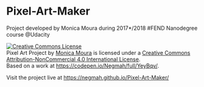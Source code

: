 # Pixel-Art-Maker

Project developed by Monica Moura during 2017*/2018 #FEND Nanodegree course @Udacity

<a rel="license" href="http://creativecommons.org/licenses/by-nc/4.0/"><img alt="Creative Commons License" style="border-width:0" src="https://i.creativecommons.org/l/by-nc/4.0/88x31.png" /></a><br /><span xmlns:dct="http://purl.org/dc/terms/" property="dct:title">Pixel Art Project</span> by <a xmlns:cc="http://creativecommons.org/ns#" href="https://codepen.io/Negmah/full/YeyBqv/" property="cc:attributionName" rel="cc:attributionURL">Monica Moura</a> is licensed under a <a rel="license" href="http://creativecommons.org/licenses/by-nc/4.0/">Creative Commons Attribution-NonCommercial 4.0 International License</a>.<br />Based on a work at <a xmlns:dct="http://purl.org/dc/terms/" href="https://codepen.io/Negmah/full/YeyBqv/" rel="dct:source">https://codepen.io/Negmah/full/YeyBqv/</a>.

Visit the project live at <a href="https://negmah.github.io/Pixel-Art-Maker/">https://negmah.github.io/Pixel-Art-Maker/</a>
